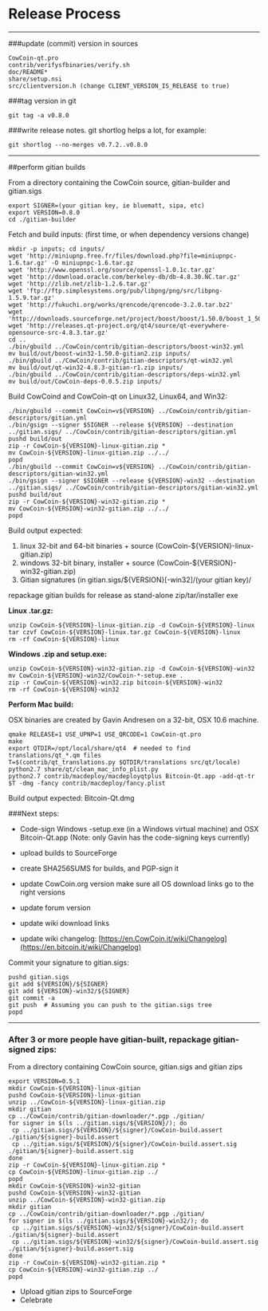 Release Process
====================

* * *

###update (commit) version in sources


	CowCoin-qt.pro
	contrib/verifysfbinaries/verify.sh
	doc/README*
	share/setup.nsi
	src/clientversion.h (change CLIENT_VERSION_IS_RELEASE to true)

###tag version in git

	git tag -a v0.8.0

###write release notes. git shortlog helps a lot, for example:

	git shortlog --no-merges v0.7.2..v0.8.0

* * *

##perform gitian builds

 From a directory containing the CowCoin source, gitian-builder and gitian.sigs
  
	export SIGNER=(your gitian key, ie bluematt, sipa, etc)
	export VERSION=0.8.0
	cd ./gitian-builder

 Fetch and build inputs: (first time, or when dependency versions change)

	mkdir -p inputs; cd inputs/
	wget 'http://miniupnp.free.fr/files/download.php?file=miniupnpc-1.6.tar.gz' -O miniupnpc-1.6.tar.gz
	wget 'http://www.openssl.org/source/openssl-1.0.1c.tar.gz'
	wget 'http://download.oracle.com/berkeley-db/db-4.8.30.NC.tar.gz'
	wget 'http://zlib.net/zlib-1.2.6.tar.gz'
	wget 'ftp://ftp.simplesystems.org/pub/libpng/png/src/libpng-1.5.9.tar.gz'
	wget 'http://fukuchi.org/works/qrencode/qrencode-3.2.0.tar.bz2'
	wget 'http://downloads.sourceforge.net/project/boost/boost/1.50.0/boost_1_50_0.tar.bz2'
	wget 'http://releases.qt-project.org/qt4/source/qt-everywhere-opensource-src-4.8.3.tar.gz'
	cd ..
	./bin/gbuild ../CowCoin/contrib/gitian-descriptors/boost-win32.yml
	mv build/out/boost-win32-1.50.0-gitian2.zip inputs/
	./bin/gbuild ../CowCoin/contrib/gitian-descriptors/qt-win32.yml
	mv build/out/qt-win32-4.8.3-gitian-r1.zip inputs/
	./bin/gbuild ../CowCoin/contrib/gitian-descriptors/deps-win32.yml
	mv build/out/CowCoin-deps-0.0.5.zip inputs/

 Build CowCoind and CowCoin-qt on Linux32, Linux64, and Win32:
  
	./bin/gbuild --commit CowCoin=v${VERSION} ../CowCoin/contrib/gitian-descriptors/gitian.yml
	./bin/gsign --signer $SIGNER --release ${VERSION} --destination ../gitian.sigs/ ../CowCoin/contrib/gitian-descriptors/gitian.yml
	pushd build/out
	zip -r CowCoin-${VERSION}-linux-gitian.zip *
	mv CowCoin-${VERSION}-linux-gitian.zip ../../
	popd
	./bin/gbuild --commit CowCoin=v${VERSION} ../CowCoin/contrib/gitian-descriptors/gitian-win32.yml
	./bin/gsign --signer $SIGNER --release ${VERSION}-win32 --destination ../gitian.sigs/ ../CowCoin/contrib/gitian-descriptors/gitian-win32.yml
	pushd build/out
	zip -r CowCoin-${VERSION}-win32-gitian.zip *
	mv CowCoin-${VERSION}-win32-gitian.zip ../../
	popd

  Build output expected:

  1. linux 32-bit and 64-bit binaries + source (CowCoin-${VERSION}-linux-gitian.zip)
  2. windows 32-bit binary, installer + source (CowCoin-${VERSION}-win32-gitian.zip)
  3. Gitian signatures (in gitian.sigs/${VERSION}[-win32]/(your gitian key)/

repackage gitian builds for release as stand-alone zip/tar/installer exe

**Linux .tar.gz:**

	unzip CowCoin-${VERSION}-linux-gitian.zip -d CowCoin-${VERSION}-linux
	tar czvf CowCoin-${VERSION}-linux.tar.gz CowCoin-${VERSION}-linux
	rm -rf CowCoin-${VERSION}-linux

**Windows .zip and setup.exe:**

	unzip CowCoin-${VERSION}-win32-gitian.zip -d CowCoin-${VERSION}-win32
	mv CowCoin-${VERSION}-win32/CowCoin-*-setup.exe .
	zip -r CowCoin-${VERSION}-win32.zip bitcoin-${VERSION}-win32
	rm -rf CowCoin-${VERSION}-win32

**Perform Mac build:**

  OSX binaries are created by Gavin Andresen on a 32-bit, OSX 10.6 machine.

	qmake RELEASE=1 USE_UPNP=1 USE_QRCODE=1 CowCoin-qt.pro
	make
	export QTDIR=/opt/local/share/qt4  # needed to find translations/qt_*.qm files
	T=$(contrib/qt_translations.py $QTDIR/translations src/qt/locale)
	python2.7 share/qt/clean_mac_info_plist.py
	python2.7 contrib/macdeploy/macdeployqtplus Bitcoin-Qt.app -add-qt-tr $T -dmg -fancy contrib/macdeploy/fancy.plist

 Build output expected: Bitcoin-Qt.dmg

###Next steps:

* Code-sign Windows -setup.exe (in a Windows virtual machine) and
  OSX Bitcoin-Qt.app (Note: only Gavin has the code-signing keys currently)

* upload builds to SourceForge

* create SHA256SUMS for builds, and PGP-sign it

* update CowCoin.org version
  make sure all OS download links go to the right versions

* update forum version

* update wiki download links

* update wiki changelog: [https://en.CowCoin.it/wiki/Changelog](https://en.bitcoin.it/wiki/Changelog)

Commit your signature to gitian.sigs:

	pushd gitian.sigs
	git add ${VERSION}/${SIGNER}
	git add ${VERSION}-win32/${SIGNER}
	git commit -a
	git push  # Assuming you can push to the gitian.sigs tree
	popd

-------------------------------------------------------------------------

### After 3 or more people have gitian-built, repackage gitian-signed zips:

From a directory containing CowCoin source, gitian.sigs and gitian zips

	export VERSION=0.5.1
	mkdir CowCoin-${VERSION}-linux-gitian
	pushd CowCoin-${VERSION}-linux-gitian
	unzip ../CowCoin-${VERSION}-linux-gitian.zip
	mkdir gitian
	cp ../CowCoin/contrib/gitian-downloader/*.pgp ./gitian/
	for signer in $(ls ../gitian.sigs/${VERSION}/); do
	 cp ../gitian.sigs/${VERSION}/${signer}/CowCoin-build.assert ./gitian/${signer}-build.assert
	 cp ../gitian.sigs/${VERSION}/${signer}/CowCoin-build.assert.sig ./gitian/${signer}-build.assert.sig
	done
	zip -r CowCoin-${VERSION}-linux-gitian.zip *
	cp CowCoin-${VERSION}-linux-gitian.zip ../
	popd
	mkdir CowCoin-${VERSION}-win32-gitian
	pushd CowCoin-${VERSION}-win32-gitian
	unzip ../CowCoin-${VERSION}-win32-gitian.zip
	mkdir gitian
	cp ../CowCoin/contrib/gitian-downloader/*.pgp ./gitian/
	for signer in $(ls ../gitian.sigs/${VERSION}-win32/); do
	 cp ../gitian.sigs/${VERSION}-win32/${signer}/CowCoin-build.assert ./gitian/${signer}-build.assert
	 cp ../gitian.sigs/${VERSION}-win32/${signer}/CowCoin-build.assert.sig ./gitian/${signer}-build.assert.sig
	done
	zip -r CowCoin-${VERSION}-win32-gitian.zip *
	cp CowCoin-${VERSION}-win32-gitian.zip ../
	popd

- Upload gitian zips to SourceForge
- Celebrate 

